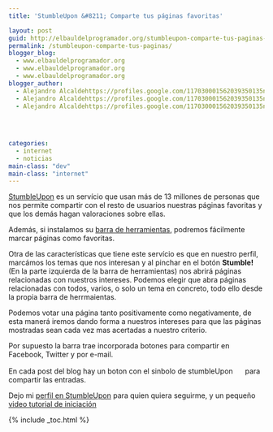 ```yaml
---
title: 'StumbleUpon &#8211; Comparte tus páginas favoritas'

layout: post
guid: http://elbauldelprogramador.org/stumbleupon-comparte-tus-paginas-favoritas/
permalink: /stumbleupon-comparte-tus-paginas/
blogger_blog:
  - www.elbauldelprogramador.org
  - www.elbauldelprogramador.org
  - www.elbauldelprogramador.org
blogger_author:
  - Alejandro Alcaldehttps://profiles.google.com/117030001562039350135noreply@blogger.com
  - Alejandro Alcaldehttps://profiles.google.com/117030001562039350135noreply@blogger.com
  - Alejandro Alcaldehttps://profiles.google.com/117030001562039350135noreply@blogger.com

  
  
  
categories:
  - internet
  - noticias
main-class: "dev"
main-class: "internet"
---
```

<a target="_blank" href="http://www.stumbleupon.com/">StumbleUpon</a> es un servício que usan más de 13 millones de personas que nos permite compartir con el resto de usuarios nuestras páginas favoritas y que los demás hagan valoraciones sobre ellas.

Además, si instalamos su <a target="_blank" href="http://www.stumbleupon.com/help/download_stumbleupon/">barra de herramientas</a>, podremos fácilmente marcar páginas como favoritas.

Otra de las características que tiene este servício es que en nuestro perfil, marcámos los temas que nos interesan y al pinchar en el botón **Stumble!** (En la parte izquierda de la barra de herramientas) nos abrirá páginas relacionadas con nuestros intereses. Podemos elegir que abra páginas relacionadas con todos, varios, o solo un tema en concreto, todo ello desde la propia barra de herrmaientas.  
  
<!--ad-->

  
Podemos votar una página tanto positivamente como negativamente, de esta manerá iremos dando forma a nuestros intereses para que las páginas mostradas sean cada vez mas acertadas a nuestro criterio.

Por supuesto la barra trae incorporada botones para compartir en Facebook, Twitter y por e-mail.

En cada post del blog hay un boton con el sinbolo de stumbleUpon <img border="0" height="16" width="16" src="http://cdn.stumble-upon.com/assets/img/stumble.png" /> para compartir las entradas.

Dejo mi <a target="_blank" href="http://www.stumbleupon.com/stumbler/algui91/">perfil en StumbleUpon</a> para quien quiera seguirme, y un pequeño <a target="_blank" href="http://www.stumbleupon.com/productdemo/">video tutorial de iniciación</a>



{% include _toc.html %}
